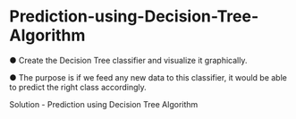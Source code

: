 # Prediction-using-Decision-Tree-Algorithm

● Create the Decision Tree classifier and visualize it graphically.

● The purpose is if we feed any new data to this classifier, it would be able to predict the right class accordingly.

Solution - Prediction using Decision Tree Algorithm
